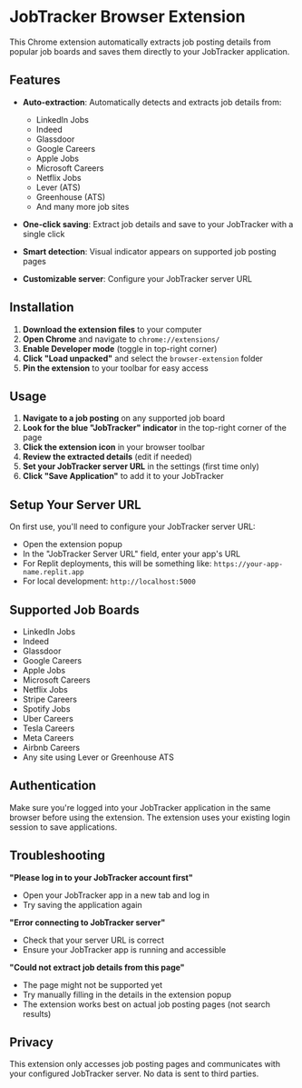 # JobTracker Browser Extension

This Chrome extension automatically extracts job posting details from popular job boards and saves them directly to your JobTracker application.

## Features

- **Auto-extraction**: Automatically detects and extracts job details from:
  - LinkedIn Jobs
  - Indeed
  - Glassdoor
  - Google Careers
  - Apple Jobs
  - Microsoft Careers
  - Netflix Jobs
  - Lever (ATS)
  - Greenhouse (ATS)
  - And many more job sites

- **One-click saving**: Extract job details and save to your JobTracker with a single click
- **Smart detection**: Visual indicator appears on supported job posting pages
- **Customizable server**: Configure your JobTracker server URL

## Installation

1. **Download the extension files** to your computer
2. **Open Chrome** and navigate to `chrome://extensions/`
3. **Enable Developer mode** (toggle in top-right corner)
4. **Click "Load unpacked"** and select the `browser-extension` folder
5. **Pin the extension** to your toolbar for easy access

## Usage

1. **Navigate to a job posting** on any supported job board
2. **Look for the blue "JobTracker" indicator** in the top-right corner of the page
3. **Click the extension icon** in your browser toolbar
4. **Review the extracted details** (edit if needed)
5. **Set your JobTracker server URL** in the settings (first time only)
6. **Click "Save Application"** to add it to your JobTracker

## Setup Your Server URL

On first use, you'll need to configure your JobTracker server URL:
- Open the extension popup
- In the "JobTracker Server URL" field, enter your app's URL
- For Replit deployments, this will be something like: `https://your-app-name.replit.app`
- For local development: `http://localhost:5000`

## Supported Job Boards

- LinkedIn Jobs
- Indeed
- Glassdoor
- Google Careers
- Apple Jobs
- Microsoft Careers
- Netflix Jobs
- Stripe Careers
- Spotify Jobs
- Uber Careers
- Tesla Careers
- Meta Careers
- Airbnb Careers
- Any site using Lever or Greenhouse ATS

## Authentication

Make sure you're logged into your JobTracker application in the same browser before using the extension. The extension uses your existing login session to save applications.

## Troubleshooting

**"Please log in to your JobTracker account first"**
- Open your JobTracker app in a new tab and log in
- Try saving the application again

**"Error connecting to JobTracker server"**
- Check that your server URL is correct
- Ensure your JobTracker app is running and accessible

**"Could not extract job details from this page"**
- The page might not be supported yet
- Try manually filling in the details in the extension popup
- The extension works best on actual job posting pages (not search results)

## Privacy

This extension only accesses job posting pages and communicates with your configured JobTracker server. No data is sent to third parties.
